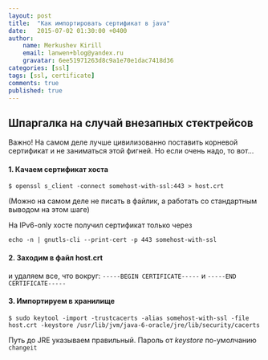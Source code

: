 ```yaml
---
layout: post
title:  "Как импортировать сертификат в java"
date:   2015-07-02 01:30:00 +0400
author:
    name: Merkushev Kirill
    email: lanwen+blog@yandex.ru
    gravatar: 6ee51971263d8c9a1e70e1dac7418d36
categories: [ssl]
tags: [ssl, certificate]
comments: true
published: true
---
```


## Шпаргалка на случай внезапных стектрейсов

Важно! На самом деле лучше цивилизованно поставить корневой сертификат и не заниматься этой фигней. 
Но если очень надо, то вот...

#### 1. Качаем сертификат хоста

`$ openssl s_client -connect somehost-with-ssl:443 > host.crt`

(Можно на самом деле не писать в файлик, а работать со стандартным выводом на этом шаге)

На IPv6-only хосте получил сертификат только через

`echo -n | gnutls-cli --print-cert -p 443 somehost-with-ssl`

#### 2. Заходим в файл host.crt

и удаляем все, что вокруг: 
`-----BEGIN CERTIFICATE-----`
 и 
`-----END CERTIFICATE-----`

#### 3. Импортируем в хранилище
 
`$ sudo keytool -import -trustcacerts -alias somehost-with-ssl -file host.crt -keystore /usr/lib/jvm/java-6-oracle/jre/lib/security/cacerts`

Путь до JRE указываем правильный. Пароль от *keystore* по-умолчанию `changeit`